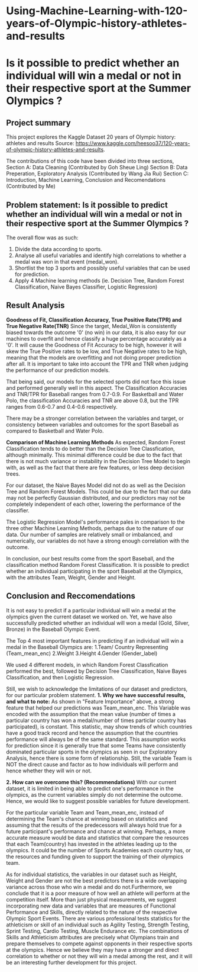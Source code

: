 # Using-Machine-Learning-with-120-years-of-Olympic-history-athletes-and-results
<!-- omit in toc -->
# ​Is it possible to predict whether an individual will win a medal or not  in their respective sport at the Summer Olympics ?

## Project summary
This project explores the Kaggle Dataset 20 years of Olympic history: athletes and results Source: https://www.kaggle.com/heesoo37/120-years-of-olympic-history-athletes-and-results.

The contributions of this code have been divided into three sections, 
Section A: Data Cleaning (Contributed by Goh Sheue Ling)
Section B: Data Preperation, Exploratory Analysis (Contributed by Wang Jia Rui)
Section C: Introduction, Machine Learning, Conclusion and Recomendations (Contributed by Me)

## Problem statement: Is it possible to predict whether an individual will win a medal or not in their respective sport at the Summer Olympics ?
 The overall flow was as such:
 1. Divide the data according to sports.
 2. Analyse all useful variables and identify high correlations to whether a medal was won in that event (medal_won).
 3. Shortlist the top 3 sports and possibly useful variables that can be used for prediction.
 4. Apply 4 Machine learning methods (ie. Decision Tree, Random Forest Classification, Naive Bayes Classifier, Logistic Regression)

## Result Analysis
**Goodness of Fit, Classification Accuracy, True Positive Rate(TPR) and True Negative Rate(TNR)**
Since the target, Medal_Won is consistently biased towards the outcome '0' (no win) in our data, it is also easy for our machines to overfit and hence classify a huge percentage accurately as a '0'. It will cause the Goodness of Fit Accuracy to be high, however it will skew the True Positive rates to be low, and True Negative rates to be high, meaning that the models are overfitting and not doing proper prediction after all. It is important to take into account the TPR and TNR when judging the performance of our prediction models.

That being said, our models for the selected sports did not face this issue and performed generally well in this aspect. The Classification Accuracies and TNR/TPR for Baseball ranges from 0.7-0.9. For Basketball and Water Polo, the classification Accuracies and TNR are above 0.8, but the TPR ranges from 0.6-0.7 and 0.4-0.6 respectively.

There may be a stronger correlation between the variables and target, or consistency between variables and outcomes for the sport Baseball as compared to Basketball and Water Polo.

**Comparison of Machine Learning Methods**
As expected, Random Forest Classification tends to do better than the Decision Tree Classfication, although minimally. This minimal difference could be due to the fact that there is not much variance or instability in the Decision Tree Model to begin with, as well as the fact that there are few features, or less deep decision trees.

For our dataset, the Naive Bayes Model did not do as well as the Decision Tree and Random Forest Models. This could be due to the fact that our data may not be perfectly Gaussian distributed, and our predictors may not be completely independent of each other, lowering the performance of the classifier.

The Logistic Regression Model's performance pales in comparison to the three other Machine Learning Methods, perhaps due to the nature of our data. Our number of samples are relatively small or imbalanced, and numerically, our variables do not have a strong enough correlation with the outcome.

In conclusion, our best results come from the sport Baseball, and the classification method Random Forest Classification. It is possible to predict whether an individual participating in the sport Baseball at the Olympics, with the attributes Team, Weight, Gender and Height.

## Conclusion and Reccomendations 
It is not easy to predict if a particular individual will win a medal at the olympics given the current dataset we worked on. Yet, we have also successfully predicted whether an individual will won a medal (Gold, Silver, Bronze) in the Baseball Olympic Event.

The Top 4 most important features in predicting if an individual will win a medal in the Baseball Olympics are:
1.Team/ Country Representing (Team_mean_enc)
2.Weight
3.Height
4.Gender (Gender_label)

We used 4 different models, in which Random Forest Classfication performed the best, followed by Decision Tree Classification, Naive Bayes Classification, and then Logistic Regression.

Still, we wish to acknowledge the limitations of our dataset and predictors, for our particular problem statement.
**1. Why we have successful results, and what to note:**
As shown in "Feature Importance" above, a strong feature that helped our predictions was Team_mean_enc. This Variable was encoded with the assumption that the mean value (number of times a particular country has won a medal/number of times particlar country has participated), is constant. This statistic, may show trends of which countries have a good track record and hence the assumption that the countries performance will always be of the same standard. This assumption works for prediction since it is generally true that some Teams have consistently dominated particular sports in the olympics as seen in our Exploratory Analysis, hence there is some form of relationship. Still, the variable Team is NOT the direct cause and factor as to how individuals will perform and hence whether they will win or not.

**2. How can we overcome this? (Recommendations)**
With our current dataset, it is limited in being able to predict one's performance in the olympics, as the current variables simply do not determine the outcome. Hence, we would like to suggest possible variables for future development.

For the particular variable Team and Team_mean_enc, instead of determining the Team's chance at winning based on statistics and assuming that the results of the predecessors will always hold true for a future participant's performance and chance at winning. Perhaps, a more accurate measure would be data and statistics that compare the resources that each Team(country) has invested in the athletes leading up to the olympics. It could be the number of Sports Academies each country has, or the resources and funding given to support the training of their olympics team.

As for individual statistics, the variables in our dataset such as Height, Weight and Gender are not the best predictors there is a wide overlapping variance across those who win a medal and do not.Furthermore, we conclude that it is a poor measure of how well an athlete will perform at the competition itself. More than just physical measurements, we suggest incorporating new data and variables that are measures of Functional Performance and Skills, directly related to the nature of the respective Olympic Sport Events. There are various professional tests statistics for the athleticism or skill of an individual such as Agility Testing, Strength Testing, Sprint Testing, Cardio Testing, Muscle Endurance etc. The combinations of Skills and Athleticism attributes are precisely what Olympians train and prepare themselves to compete against opponents in their respective sports at the olympics. Hence we believe they may have a stronger and direct correlation to whether or not they will win a medal among the rest, and it will be an interesting further development for this project.
